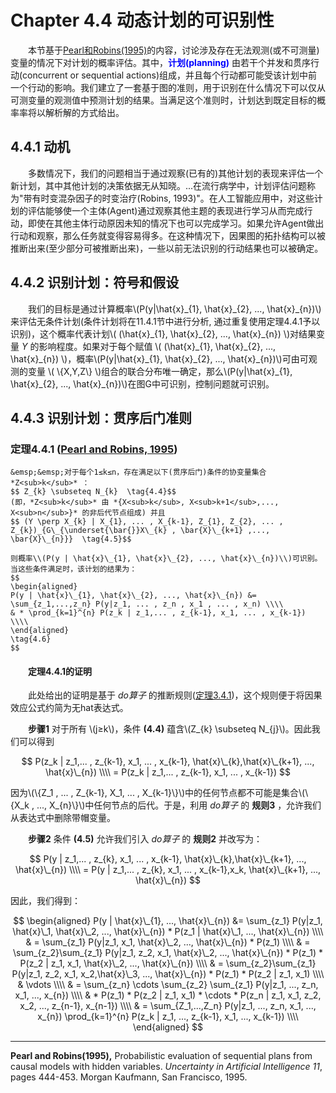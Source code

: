 # Chapter 4.4 动态计划的可识别性
&emsp;&emsp;本节基于[Pearl和Robins(1995)](#PearlandRobins1995)的内容，讨论涉及存在无法观测(或不可测量)变量的情况下对计划的概率评估。其中，<a style="color:blue" id = "plan">**计划(planning)**</a> 由若干个并发和贯序行动(concurrent or sequential actions)组成，并且每个行动都可能受该计划中前一个行动的影响。我们建立了一套基于图的准则，用于识别在什么情况下可以仅从可测变量的观测值中预测计划的结果。当满足这个准则时，计划达到既定目标的概率率将以解析解的方式给出。

## 4.4.1 动机
&emsp;&emsp;多数情况下，我们的问题相当于通过观察(已有的)其他计划的表现来评估一个新计划，其中其他计划的决策依据无从知晓。...在流行病学中，计划评估问题称为"带有时变混杂因子的时变治疗(Robins, 1993)"。在人工智能应用中，对这些计划的评估能够使一个主体(Agent)通过观察其他主题的表现进行学习从而完成行动，即使在其他主体行动原因未知的情况下也可以完成学习。如果允许Agent做出行动和观察，那么任务就变得容易得多。在这种情况下，因果图的拓扑结构可以被推断出来(至少部分可被推断出来)，一些以前无法识别的行动结果也可以被确定。  
  
## 4.4.2  识别计划：符号和假设

&emsp;&emsp;我们的目标是通过计算概率\\(P(y|\hat{x}\_{1}, \hat{x}\_{2}, ..., \hat{x}\_{n})\\)来评估无条件计划(条件计划将在11.4.1节中进行分析, 通过重复使用定理4.4.1予以识别)，这个概率代表计划\\( (\hat{x}\_{1}, \hat{x}\_{2}, ..., \hat{x}\_{n}) \\)对结果变量 *Y* 的影响程度。如果对于每个赋值 \\( (\hat{x}\_{1}, \hat{x}\_{2}, ..., \hat{x}\_{n}) \\)，概率\\(P(y|\hat{x}\_{1}, \hat{x}\_{2}, ..., \hat{x}\_{n})\\)可由可观测的变量 \\( \\{X,Y,Z\\} \\)组合的联合分布唯一确定，那么\\(P(y|\hat{x}\_{1}, \hat{x}\_{2}, ..., \hat{x}\_{n})\\)在图G中可识别，控制问题就可识别。

## 4.4.3 识别计划：贯序后门准则
### <a id="thm4.4.1">定理4.4.1 ([Pearl and Robins, 1995](#PearlandRobins1995))</a>
```admonish check
&emsp;&emsp;对于每个1≤k≤n，存在满足以下(贯序后门)条件的协变量集合 *Z<sub>k</sub>* ：  
$$ Z_{k} \subseteq N_{k}  \tag{4.4}$$
(即，*Z<sub>k</sub>* 由 *{X<sub>k</sub>, X<sub>k+1</sub>,..., X<sub>n</sub>}* 的非后代节点组成) 并且  
$$ (Y \perp X_{k} | X_{1}, ... , X_{k-1}, Z_{1}, Z_{2}, ... , Z_{k})_{G\_{\underset{\bar{}}X\_{k} , \bar{X}\_{k+1} ,..., \bar{X}\_{n}}}  \tag{4.5}$$

则概率\\(P(y | \hat{x}\_{1}, \hat{x}\_{2}, ..., \hat{x}\_{n})\\)可识别。当这些条件满足时，该计划的结果为：  
$$
\begin{aligned}
P(y | \hat{x}\_{1}, \hat{x}\_{2}, ..., \hat{x}\_{n}) &= \sum_{z_1,...,z_n} P(y|z_1, ... , z_n , x_1 , ... , x_n) \\\\
& * \prod_{k=1}^{n} P(z_k | z_1,... , z_{k-1}, x_1, ... , x_{k-1})  \\\\
\end{aligned}
\tag{4.6}
$$

```

#### &emsp;&emsp;定理4.4.1的证明
&emsp;&emsp;此处给出的证明是基于 *do算子* 的推断规则([定理3.4.1](./chapter_3_4.md#thm3.4.1))，这个规则便于将因果效应公式约简为无hat表达式。
    
&emsp;&emsp;**步骤1**  对于所有 \\(j≥k\\)，条件 **(4.4)** 蕴含\\(Z_{k} \subseteq N_{j}\\)。因此我们可以得到

$$
P(z_k | z_1,... , z_{k-1}, x_1, ... , x_{k-1}, \hat{x}\_{k},\hat{x}\_{k+1}, ..., \hat{x}\_{n}) \\\\
= P(z_k | z_1,... , z_{k-1}, x_1, ... , x_{k-1}) 
$$

因为\\(\\{Z_1 , ... , Z_{k-1}, X_1, ... , X_{k-1}\\}\\)中的任何节点都不可能是集合\\(\\{X_k , ..., X_{n}\\}\\)中任何节点的后代。于是，利用 *do算子* 的 **规则3** ，允许我们从表达式中删除带帽变量。  
  
&emsp;&emsp;**步骤2**  条件 **(4.5)** 允许我们引入 *do算子* 的 **规则2** 并改写为：

$$
P(y | z_1,... , z_{k}, x_1, ... , x_{k-1}, \hat{x}\_{k},\hat{x}\_{k+1}, ..., \hat{x}\_{n}) \\\\
= P(y | z_1,... , z_{k}, x_1, ... , x_{k-1},x_k, \hat{x}\_{k+1}, ..., \hat{x}\_{n}) 
$$

因此，我们得到：

$$
\begin{aligned}
P(y | \hat{x}\_{1}, ..., \hat{x}\_{n}) &= \sum_{z_1} P(y|z_1, \hat{x}\_1, \hat{x}\_2, ..., \hat{x}\_{n}) * P(z_1 | \hat{x}\_1, ..., \hat{x}\_{n}) \\\\
& = \sum_{z_1} P(y|z_1, x_1, \hat{x}\_2, ..., \hat{x}\_{n}) * P(z_1) \\\\
& = \sum_{z_2}\sum_{z_1} P(y|z_1, z_2, x_1, \hat{x}\_2, ..., \hat{x}\_{n}) * P(z_1) * P(z_2 | z_1, x_1, \hat{x}\_2, ..., \hat{x}\_{n}) \\\\
& = \sum_{z_2}\sum_{z_1} P(y|z_1, z_2, x_1, x_2,\hat{x}\_3, ..., \hat{x}\_{n}) * P(z_1) * P(z_2 | z_1, x_1) \\\\
& \vdots \\\\
& = \sum_{z_n} \cdots \sum_{z_2} \sum_{z_1} P(y|z_1, ..., z_n, x_1, ..., x_{n}) \\\\
& * P(z_1) * P(z_2 | z_1, x_1) * \cdots * P(z_n | z_1, x_1, z_2, x_2, ..., z_{n-1}, x_{n-1}) \\\\
& = \sum_{Z_1,...,Z_n} P(y|z_1, ..., z_n, x_1, ..., x_{n}) \prod_{k=1}^{n} P(z_k | z_1, ..., z_{k-1}, x_1, ..., x_{k-1}) \\\\
\end{aligned}
$$



***

<span id="PearlandRobins1995">**Pearl and Robins(1995),** Probabilistic evaluation of sequential plans from causal models with hidden variables. *Uncertainty in Artificial Intelligence 11*, pages 444-453. Morgan Kaufmann, San Francisco, 1995.</span>